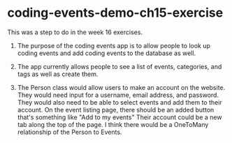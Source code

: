 # coding-events-demo-ch15-exercise

This was a step to do in the week 16 exercises. 
1. The purpose of the coding events app is to allow people to look up coding events and add coding events to the database as well. 

2. The app currently allows people to see a list of events, categories, and tags as well as create them. 

3. The Person class would allow users to make an account on the website. They would need input for a username, email address, and password. 
  They would also need to be able to select events and add them to their account.  On the event listing page, there should be an added button that's something like "Add to my events"
 Their account could be a new tab along the top of the page. 
 I think there would be a OneToMany relationship of the Person to Events. 
